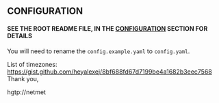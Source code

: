 ## CONFIGURATION

#### SEE THE ROOT README FILE, IN THE [CONFIGURATION](../README.md) SECTION FOR DETAILS

You will need to rename the `config.example.yaml` to `config.yaml`.

List of timezones: https://gist.github.com/heyalexej/8bf688fd67d7199be4a1682b3eec7568
Thank you,

hgtp://netmet

